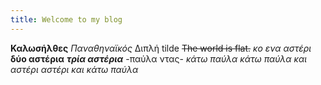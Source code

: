 ```yaml
---
title: Welcome to my blog
---
```


**Καλωσήλθες**
_Παναθηναϊκός_
Διπλή tilde	~~The world is flat.~~
*κο*
*ενα αστέρι*
**δύο αστέρια**
***τρία αστέρια***
-παύλα ντας-
_κάτω παύλα_
_*κάτω παύλα και αστέρι*_
*_αστέρι και κάτω παύλα_*

